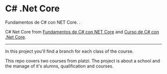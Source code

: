 # C# .Net Core
Fundamentos de C# con NET Core.
.

C# Net Core from [Fundamentos de C# con NET Core](https://platzi.com/clases/fundamentos-csharp/) and [Curso de C# con .Net Core](https://platzi.com/cursos/c-sharp/).

---

In this project you'll find a branch for each class of the course.


This repo covers two courses from platzi. The project is about a school and the manage of it's alumns, qualification and courses.